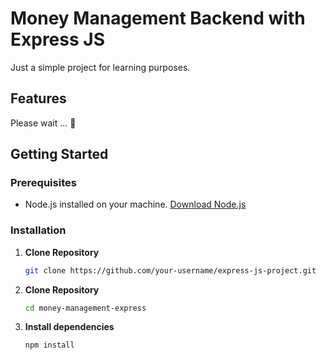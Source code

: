# Money Management Backend with Express JS

Just a simple project for learning purposes.

## Features

Please wait ... :construction:

## Getting Started

### Prerequisites

- Node.js installed on your machine. [Download Node.js](https://nodejs.org/)

### Installation

1. **Clone Repository**

   ```bash
   git clone https://github.com/your-username/express-js-project.git

   ```

1. **Clone Repository**

   ```bash
   cd money-management-express

   ```

1. **Install dependencies**

   ```bash
   npm install
   ```
